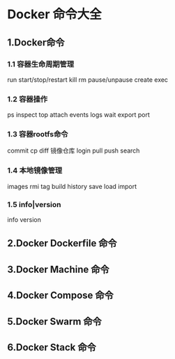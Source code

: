 # Docker 命令大全
## 1.Docker命令
### 1.1 容器生命周期管理
run
start/stop/restart
kill
rm
pause/unpause
create
exec
### 1.2 容器操作
ps
inspect
top
attach
events
logs
wait
export
port
### 1.3 容器rootfs命令
commit
cp
diff
镜像仓库
login
pull
push
search
### 1.4 本地镜像管理
images
rmi
tag
build
history
save
load
import
### 1.5 info|version
info
version

## 2.Docker Dockerfile 命令

## 3.Docker Machine 命令

## 4.Docker Compose 命令

## 5.Docker Swarm 命令

## 6.Docker Stack 命令
